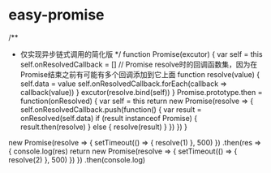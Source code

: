# easy-promise

/**
 * 仅实现异步链式调用的简化版
 */
function Promise(excutor) {
  var self = this
  self.onResolvedCallback = [] // Promise resolve时的回调函数集，因为在Promise结束之前有可能有多个回调添加到它上面
  function resolve(value) {
    self.data = value
    self.onResolvedCallback.forEach(callback => callback(value))
  }
  excutor(resolve.bind(self))
}
Promise.prototype.then = function(onResolved) {
  var self = this
  return new Promise(resolve => {
    self.onResolvedCallback.push(function() {
      var result = onResolved(self.data)
      if (result instanceof Promise) {
        result.then(resolve)
      } else {
        resolve(result)
      }
    })
  })
}

new Promise(resolve => {
  setTimeout(() => {
    resolve(1)
  }, 500)
})
  .then(res => {
    console.log(res)
    return new Promise(resolve => {
      setTimeout(() => {
        resolve(2)
      }, 500)
    })
  })
  .then(console.log)

  
